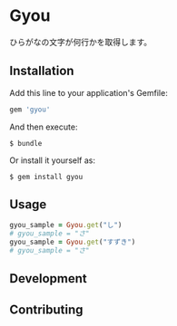 # Gyou

ひらがなの文字が何行かを取得します。


## Installation

Add this line to your application's Gemfile:

```ruby
gem 'gyou'
```

And then execute:

    $ bundle

Or install it yourself as:

    $ gem install gyou

## Usage

```ruby
gyou_sample = Gyou.get("し")
# gyou_sample = "さ"
gyou_sample = Gyou.get("すずき")
# gyou_sample = "さ"
```

## Development


## Contributing


